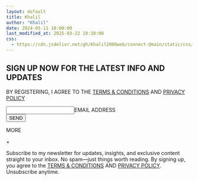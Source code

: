 ```yaml
---
layout: default
title: Khalil
author: "Khalil"
date: 2024-05-11 10:00:00
last_modified_at: 2025-03-22 10:30:00
css: 
  - https://cdn.jsdelivr.net/gh/Khalil2000web/connect-@main/static/css/index.css
---
```


<form action="https://formspree.io/f/mldrezaz" method="POST"><h2>SIGN UP NOW FOR THE LATEST INFO AND UPDATES</h2><p>BY REGISTERING, I AGREE TO THE <a href="https://khaliiil.com/terms-conditions">TERMS & CONDITIONS</a> AND <a href="https://khaliiil.com/privacy-policy">PRIVACY POLICY</a></p><div class="input-container"><input required type="email" id="email" name="email" placeholder=" " autocomplete="off"><label for="email">EMAIL ADDRESS</label></div><button id="subtn" type="submit">SEND</button></form>
<div class="bs38ha-m">
<div class="expandable-row" onclick="toggleMessage(this)"><p class="left-text">MORE</p><p class="right-text">+</p></div><div class="expandable-message">Subscribe to my newsletter for updates, insights, and exclusive content straight to your inbox. No spam—just things worth reading. By signing up, you agree to the <a href="https://khaliiil.com/terms-conditions">TERMS & CONDITIONS</a> AND <a href="https://khaliiil.com/privacy-policy">PRIVACY POLICY</a>. Unsubscribe anytime.</div>
</div>

<script>function toggleMessage(element) {var message = element.nextElementSibling;var plusIcon = element.querySelector(".right-text");if (message.style.display === "none" || message.style.display === "") {message.style.display = "block";plusIcon.textContent = "—"; } else {message.style.display = "none";plusIcon.textContent = "+";}}</script>